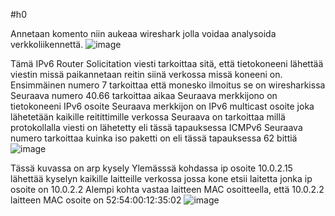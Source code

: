 #h0

Annetaan komento <sudo wireshark> niin aukeaa wireshark jolla voidaa analysoida verkkoliikennettä.
![image](https://github.com/EetHeet/Tunkeutumistestaus/assets/164857391/bf0528cf-132d-49b2-ab78-8ccace3c5cfd)

Tämä IPv6 Router Solicitation viesti tarkoittaa sitä, että tietokoneeni lähettää viestin missä paikannetaan reitin siinä verkossa missä koneeni on.
Ensimmäinen numero 7 tarkoittaa että monesko ilmoitus se on wiresharkissa 
Seuraava numero 40.66 tarkoittaa aikaa
Seuraava merkkijono on tietokoneeni IPv6 osoite
Seuraava merkkijon on IPv6 multicast osoite joka lähetetään kaikille reitittimille verkossa
Seuraava on tarkoittaa millä protokollalla viesti on lähetetty eli tässä tapauksessa ICMPv6
Seuraava numero tarkoittaa kuinka iso paketti on eli tässä tapauksessa 62 bittiä
![image](https://github.com/EetHeet/Tunkeutumistestaus/assets/164857391/315f67ab-3212-4409-aca8-c85b92b81b0a)

Tässä kuvassa on arp kysely
Ylemässsä kohdassa ip osoite 10.0.2.15 lähettää kyselyn kaikille laitteille verkossa jossa kone etsii laitetta jonka ip osoite on 10.0.2.2
Alempi kohta vastaa laitteen MAC osoitteella, että 10.0.2.2 laitteen MAC osoite on 52:54:00:12:35:02
![image](https://github.com/EetHeet/Tunkeutumistestaus/assets/164857391/70c20272-ea17-4e07-80cd-eff38b888cc7)




